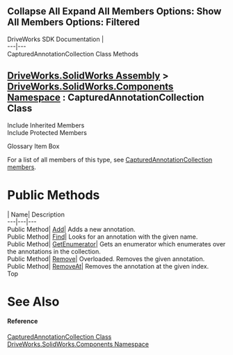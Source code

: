 Collapse All Expand All Members Options: Show All  Members Options: Filtered   
---  
DriveWorks SDK Documentation  |   
---|---  
CapturedAnnotationCollection Class Methods   
  
[DriveWorks.SolidWorks Assembly](topic13342.md) > [DriveWorks.SolidWorks.Components Namespace](topic13925.md) : CapturedAnnotationCollection Class  
---  
  
Include Inherited Members    
Include Protected Members    


Glossary Item Box

For a list of all members of this type, see [CapturedAnnotationCollection members](topic14064.md).

# Public Methods

| Name| Description  
---|---|---  
Public Method| [Add](topic14069.md)| Adds a new annotation.   
Public Method| [Find](topic14070.md)| Looks for an annotation with the given name.   
Public Method| [GetEnumerator](topic14071.md)| Gets an enumerator which enumerates over the annotations in the collection.   
Public Method| [Remove](topic14072.md)| Overloaded. Removes the given annotation.   
Public Method| [RemoveAt](topic14075.md)| Removes the annotation at the given index.   
Top

# See Also

#### Reference

[CapturedAnnotationCollection Class](topic14063.md)   
[DriveWorks.SolidWorks.Components Namespace](topic13925.md)


